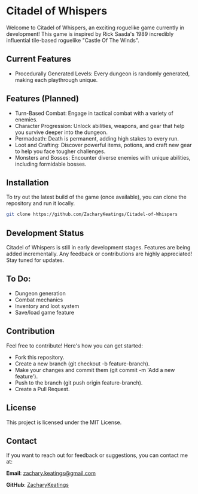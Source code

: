 # Citadel of Whispers

Welcome to Citadel of Whispers, an exciting roguelike game currently in development! This game is inspired by Rick Saada's 1989 incredibly influential tile-based roguelike "Castle Of The Winds". 

## Current Features

 - Procedurally Generated Levels: Every dungeon is randomly generated, making each playthrough unique.

## Features (Planned)

 - Turn-Based Combat: Engage in tactical combat with a variety of enemies.
 - Character Progression: Unlock abilities, weapons, and gear that help you survive deeper into the dungeon.
 - Permadeath: Death is permanent, adding high stakes to every run.
 - Loot and Crafting: Discover powerful items, potions, and craft new gear to help you face tougher challenges.
 - Monsters and Bosses: Encounter diverse enemies with unique abilities, including formidable bosses.

## Installation

To try out the latest build of the game (once available), you can clone the repository and run it locally.

```bash
git clone https://github.com/ZacharyKeatings/Citadel-of-Whispers
```

## Development Status

Citadel of Whispers is still in early development stages. Features are being added incrementally. Any feedback or contributions are highly appreciated! Stay tuned for updates.

## To Do:

 - Dungeon generation
 - Combat mechanics
 - Inventory and loot system
 - Save/load game feature

## Contribution

Feel free to contribute! Here's how you can get started:

 - Fork this repository.
 - Create a new branch (git checkout -b feature-branch).
 - Make your changes and commit them (git commit -m 'Add a new feature').
 - Push to the branch (git push origin feature-branch).
 - Create a Pull Request.

## License

This project is licensed under the MIT License.

## Contact

If you want to reach out for feedback or suggestions, you can contact me at:

**Email**: zachary.keatings@gmail.com

**GitHub**: [ZacharyKeatings](https://github.com/ZacharyKeatings)

